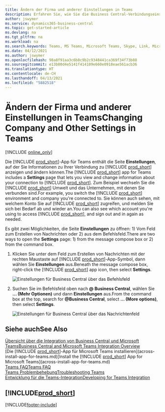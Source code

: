 ```yaml
---
title: Ändern der Firma und anderer Einstellungen in Teams
description: Erfahren Sie, wie Sie die Business Central-Verbindungseinstellungen von Microsoft Teams ändern.
author: jswymer
ms.service: dynamics365-business-central
ms.topic: get-started-article
ms.devlang: na
ms.tgt_pltfrm: na
ms.workload: na
ms.search.keywords: Teams, MS Teams, Microsoft Teams, Skype, Link, Microsoft 365, settings, search
ms.date: 04/12/2021
ms.author: jswymer
ms.openlocfilehash: 98a8f91aa3c6b8c9b2c9348441ca369f34f73b88
ms.sourcegitcommit: e13b80d4e5141f414109e660e0918eae561acb36
ms.translationtype: HT
ms.contentlocale: de-CH
ms.lasthandoff: 04/13/2021
ms.locfileid: "5882518"
---
```

# <a name="changing-company-and-other-settings-in-teams"></a><span data-ttu-id="b1be2-103">Ändern der Firma und anderer Einstellungen in Teams</span><span class="sxs-lookup"><span data-stu-id="b1be2-103">Changing Company and Other Settings in Teams</span></span>

[!INCLUDE [online_only](includes/online_only.md)]

<span data-ttu-id="b1be2-104">Die [!INCLUDE [prod_short](includes/prod_short.md)]-App für Teams enthält die Seite **Einstellungen**, auf der Sie Informationen zu Ihrer Verbindung zu [!INCLUDE [prod_short](includes/prod_short.md)] anzeigen und ändern können.</span><span class="sxs-lookup"><span data-stu-id="b1be2-104">The [!INCLUDE [prod_short](includes/prod_short.md)] app for Teams includes a **Settings** page that lets you view and change information about your connection to [!INCLUDE [prod_short](includes/prod_short.md)].</span></span> <span data-ttu-id="b1be2-105">Zum Beispiel wechseln Sie die [!INCLUDE [prod_short](includes/prod_short.md)] Umwelt und das Unternehmen, mit denen Sie verbunden sind.</span><span class="sxs-lookup"><span data-stu-id="b1be2-105">For example, you switch the [!INCLUDE [prod_short](includes/prod_short.md)] environment and company you're connected to.</span></span> <span data-ttu-id="b1be2-106">Sie können auch sehen, mit welchem Konto Sie auf [!INCLUDE [prod_short](includes/prod_short.md)] zugreifen, und melden Sie sich bei Bedarf ab und wieder an.</span><span class="sxs-lookup"><span data-stu-id="b1be2-106">You can also see which account you're using to access [!INCLUDE [prod_short](includes/prod_short.md)], and sign out and in again as needed.</span></span>

<span data-ttu-id="b1be2-107">Es gibt zwei Möglichkeiten, die Seite **Einstellungen** zu öffnen: 1) Vom Feld zum Erstellen von Nachrichten oder 2) aus dem Befehlsfeld.</span><span class="sxs-lookup"><span data-stu-id="b1be2-107">There are two ways to open the **Settings** page: 1) from the message compose box or 2) from the command box.</span></span>

1. <span data-ttu-id="b1be2-108">Klicken Sie unter dem Feld zum Erstellen von Nachrichten mit der rechten Maustaste auf [!INCLUDE [prod_short](includes/prod_short.md)]-App-Symbol, dann wählen Sie **Einstellungen** aus.</span><span class="sxs-lookup"><span data-stu-id="b1be2-108">Beneath the message compose box, right-click the [!INCLUDE [prod_short](includes/prod_short.md)] app icon, then select **Settings**.</span></span>

    ![Einstellungen für Business Central über das Befehlsfeld](media/teams-settings-message-box.png)

2. <span data-ttu-id="b1be2-110">Suchen Sie im Befehlsfeld oben nach **@ Business Central**, wählen Sie **... (Mehr Optionen)** und dann **Einstellungen** aus.</span><span class="sxs-lookup"><span data-stu-id="b1be2-110">From the command box at the top, search for **@Business Central**, select **... (More options)**, then select **Settings**.</span></span>

   ![Einstellungen für Business Central über das Nachrichtenfeld](media/teams-settings-command-box.png)

## <a name="see-also"></a><span data-ttu-id="b1be2-112">Siehe auch</span><span class="sxs-lookup"><span data-stu-id="b1be2-112">See Also</span></span>

[<span data-ttu-id="b1be2-113">Übersicht über die Integration von Business Central und Microsoft Teams</span><span class="sxs-lookup"><span data-stu-id="b1be2-113">Business Central and Microsoft Teams Integration Overview</span></span>](across-teams-overview.md)  
<span data-ttu-id="b1be2-114">[Die [!INCLUDE [prod_short](includes/prod_short.md)]-App für Microsoft Teams installieren](across-install-app-for-teams.md)</span><span class="sxs-lookup"><span data-stu-id="b1be2-114">[Install the [!INCLUDE [prod_short](includes/prod_short.md)] App for Microsoft Teams](across-install-app-for-teams.md)</span></span>  
[<span data-ttu-id="b1be2-115">Teams FAQ</span><span class="sxs-lookup"><span data-stu-id="b1be2-115">Teams FAQ</span></span>](teams-faq.md)  
[<span data-ttu-id="b1be2-116">Teams Problembehebung</span><span class="sxs-lookup"><span data-stu-id="b1be2-116">Troubleshooting Teams</span></span>](admin-teams-troubleshooting.md)  
[<span data-ttu-id="b1be2-117">Entwicklung für die Teams-Integration</span><span class="sxs-lookup"><span data-stu-id="b1be2-117">Developing for Teams Integration</span></span>](/dynamics365/business-central/dev-itpro/developer/devenv-develop-for-teams)  

## [!INCLUDE[prod_short](includes/free_trial_md.md)]  


[!INCLUDE[footer-include](includes/footer-banner.md)]